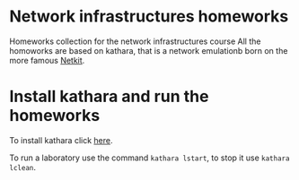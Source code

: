 # Network infrastructures homeworks
Homeworks collection  for the network infrastructures course 
All the homoworks are based on kathara, that is a network emulationb born on the more famous [Netkit](https://www.netkit.org/).

# Install kathara and run the homeworks
To install kathara click [here](https://www.kathara.org/).

To run a laboratory use the command `kathara lstart`, to stop it use `kathara lclean`.

